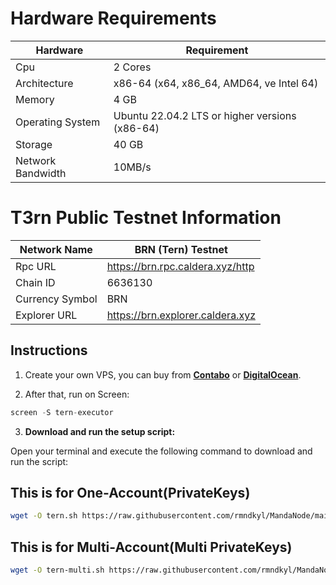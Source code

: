 # Hardware Requirements
| Hardware | Requirement |
| ------------- | ---------------- |
Cpu | 2 Cores
Architecture | x86-64 (x64, x86_64, AMD64, ve Intel 64)
Memory | 4 GB
Operating System | Ubuntu 22.04.2 LTS or higher versions (x86-64)
Storage | 40 GB
Network Bandwidth | 10MB/s 

# T3rn Public Testnet Information
| Network Name     | BRN (Tern) Testnet |
| ------------- | ---------------- |
Rpc URL | https://brn.rpc.caldera.xyz/http
Chain ID | 6636130
Currency Symbol | BRN
Explorer URL | https://brn.explorer.caldera.xyz

## Instructions

1. Create your own VPS, you can buy from **[Contabo](https://contabo.com/)** or **[DigitalOcean](https://m.do.co/c/5423032133fa)**.

2. After that, run on Screen:
```python
screen -S tern-executor
```

3. **Download and run the setup script:**

Open your terminal and execute the following command to download and run the script:

## This is for One-Account(PrivateKeys)

   ```sh
   wget -O tern.sh https://raw.githubusercontent.com/rmndkyl/MandaNode/main/Tern-Light-Nodes/tern.sh && chmod +x tern.sh && sed -i 's/\r$//' tern.sh && ./tern.sh
   ```

## This is for Multi-Account(Multi PrivateKeys)

   ```sh
   wget -O tern-multi.sh https://raw.githubusercontent.com/rmndkyl/MandaNode/main/Tern-Light-Nodes/tern-multi.sh && chmod +x tern-multi.sh && sed -i 's/\r$//' tern-multi.sh && ./tern-multi.sh
   ```
